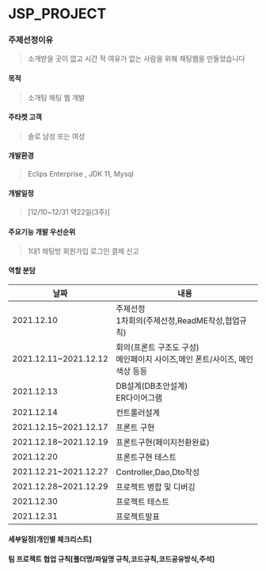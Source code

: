 # JSP_PROJECT

### 주제선정이유
> 소개받을 곳이 없고 시간 적 여유가 없는 사람을 위해 채팅웹을 만들었습니다
#### 목적
> 소개팅 채팅 웹 개발
#### 주타켓 고객
>솔로 남성 또는 여성

#### 개발환경
> Eclips Enterprise , JDK 11, Mysql

#### 개발일정
> [12/10~12/31 약22일(3주)]

#### 주요기능 개발 우선순위
> 1대1 채팅방
> 회원가입
> 로그인
> 결제
> 신고




#### 역할 분담
|날짜|내용|
|---|---|
|2021.12.10|주제선정<br>1차회의(주제선정,ReadME작성,협업규칙)|
|2021.12.11~2021.12.12|회의(프론트 구조도 구성)<br> 메인페이지 사이즈,메인 폰트/사이즈, 메인 색상 등등 |
|2021.12.13|DB설계(DB초안설계)<br> ER다이어그램|
|2021.12.14|컨트롤러설계|
|2021.12.15~2021.12.17|프론트 구현|
|2021.12.18~2021.12.19|프론트구현(페이지전환완료)|
|2021.12.20|프론트구현 테스트|
|2021.12.21~2021.12.27|Controller,Dao,Dto작성|
|2021.12.28~2021.12.29|프로젝트 병합 및 디버깅|
|2021.12.30|프로젝트 테스트|
|2021.12.31|프로젝트발표|
#### 세부일정[개인별 체크리스트]


#### 팀 프로젝트 협업 규칙[폴더명/파일명 규칙,코드규칙,코드공유방식,주석]
